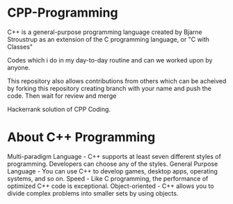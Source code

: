 # CPP-Programming

C++ is a general-purpose programming language created by Bjarne Stroustrup as an extension of the C programming language, or "C with Classes"

Codes which i do in my day-to-day routine and can we worked upon by anyone.

This repository also allows contributions from others which can be acheived by forking this repository creating branch with your name and push the code. Then wait for review and merge  

Hackerrank solution of CPP Coding. 

# About C++ Programming
Multi-paradigm Language - C++ supports at least seven different styles of programming. Developers can choose any of the styles.
General Purpose Language - You can use C++ to develop games, desktop apps, operating systems, and so on.
Speed - Like C programming, the performance of optimized C++ code is exceptional.
Object-oriented - C++ allows you to divide complex problems into smaller sets by using objects.



